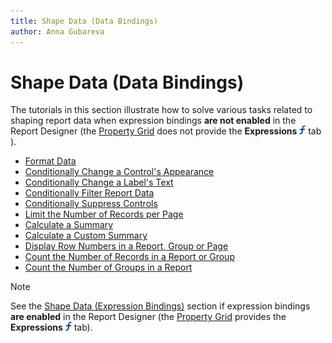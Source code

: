 ```yaml
---
title: Shape Data (Data Bindings)
author: Anna Gubareva
---
```

# Shape Data (Data Bindings)

The tutorials in this section illustrate how to solve various tasks related to shaping report data when expression bindings **are not enabled** in the Report Designer (the [Property Grid](../report-designer-tools/ui-panels/property-grid.md) does not provide the **Expressions** ![](../../../../images/eurd-win-property-grid-expressions-icon.png) tab ).

* [Format Data](shape-data-data-bindings/format-data.md)
* [Conditionally Change a Control's Appearance](shape-data-data-bindings/conditionally-change-a-control-appearance.md)
* [Conditionally Change a Label's Text](shape-data-data-bindings/conditionally-change-a-label-text.md)
* [Conditionally Filter Report Data](shape-data-data-bindings/conditionally-filter-report-data.md)
* [Conditionally Suppress Controls](shape-data-data-bindings/conditionally-supress-controls.md)
* [Limit the Number of Records per Page](shape-data-data-bindings/limit-the-number-of-records-per-page.md)
* [Calculate a Summary](shape-data-data-bindings/calculate-a-summary.md)
* [Calculate a Custom Summary](shape-data-data-bindings/calculate-a-custom-summary.md)
* [Display Row Numbers in a Report, Group or Page](shape-data-data-bindings/display-row-numbers-in-a-report-group-or-page.md)
* [Count the Number of Records in a Report or Group](shape-data-data-bindings/count-the-number-of-records-in-a-report-or-group.md)
* [Count the Number of Groups in a Report](shape-data-data-bindings/count-the-number-of-groups-in-a-report.md)

> [!Note]
> See the [Shape Data (Expression Bindings)](shape-data-expression-bindings.md) section if expression bindings **are enabled** in the Report Designer (the [Property Grid](../report-designer-tools/ui-panels/property-grid.md) provides the **Expressions** ![](../../../../images/eurd-win-property-grid-expressions-icon.png) tab).